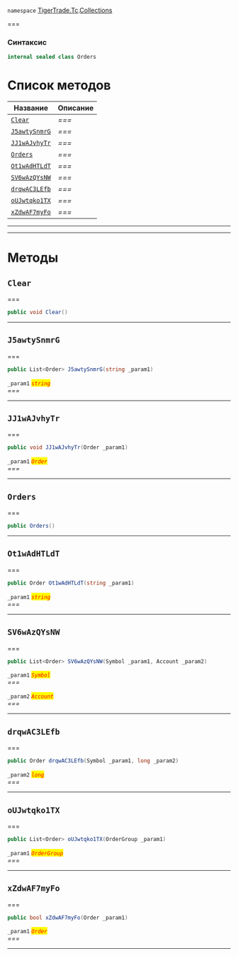 
`namespace` [TigerTrade.Tc](../../TigerTrade.Tc.md).[Collections](../../TigerTrade.Tc/Collections.md)


===

### Синтаксис
```csharp
internal sealed class Orders
```


# Список методов
| Название | Описание |
| --- | --- |
| [`Clear`](#method-clear) | *===* |
| [`J5awtySnmrG`](#method-j5awtysnmrg) | *===* |
| [`JJ1wAJvhyTr`](#method-jj1wajvhytr) | *===* |
| [`Orders`](#method-orders) | *===* |
| [`Ot1wAdHTLdT`](#method-ot1wadhtldt) | *===* |
| [`SV6wAzQYsNW`](#method-sv6wazqysnw) | *===* |
| [`drqwAC3LEfb`](#method-drqwac3lefb) | *===* |
| [`oUJwtqko1TX`](#method-oujwtqko1tx) | *===* |
| [`xZdwAF7myFo`](#method-xzdwaf7myfo) | *===* |





***  
***  
# Методы

## `Clear`<a href="method-clear" id="method-clear"></a>
===
```csharp
public void Clear()
```

***  

## `J5awtySnmrG`<a href="method-j5awtysnmrg" id="method-j5awtysnmrg"></a>
===
```csharp
public List<Order> J5awtySnmrG(string _param1)
```

`_param1` <mark style="color:red;">*`string`*</mark>  
 *===*  


***  

## `JJ1wAJvhyTr`<a href="method-jj1wajvhytr" id="method-jj1wajvhytr"></a>
===
```csharp
public void JJ1wAJvhyTr(Order _param1)
```
`_param1` <mark style="color:red;">*`Order`*</mark>  
 *===*  


***  

## `Orders`<a href="method-orders" id="method-orders"></a>
===
```csharp
public Orders()
```

***  

## `Ot1wAdHTLdT`<a href="method-ot1wadhtldt" id="method-ot1wadhtldt"></a>
===
```csharp
public Order Ot1wAdHTLdT(string _param1)
```

`_param1` <mark style="color:red;">*`string`*</mark>  
 *===*  


***  

## `SV6wAzQYsNW`<a href="method-sv6wazqysnw" id="method-sv6wazqysnw"></a>
===
```csharp
public List<Order> SV6wAzQYsNW(Symbol _param1, Account _param2)
```
`_param1` <mark style="color:red;">*`Symbol`*</mark>  
 *===*  

`_param2` <mark style="color:red;">*`Account`*</mark>  
 *===*  


***  

## `drqwAC3LEfb`<a href="method-drqwac3lefb" id="method-drqwac3lefb"></a>
===
```csharp
public Order drqwAC3LEfb(Symbol _param1, long _param2)
```
`_param2` <mark style="color:red;">*`long`*</mark>  
 *===*  


***  

## `oUJwtqko1TX`<a href="method-oujwtqko1tx" id="method-oujwtqko1tx"></a>
===
```csharp
public List<Order> oUJwtqko1TX(OrderGroup _param1)
```
`_param1` <mark style="color:red;">*`OrderGroup`*</mark>  
 *===*  


***  

## `xZdwAF7myFo`<a href="method-xzdwaf7myfo" id="method-xzdwaf7myfo"></a>
===
```csharp
public bool xZdwAF7myFo(Order _param1)
```
`_param1` <mark style="color:red;">*`Order`*</mark>  
 *===*  


***  

